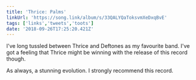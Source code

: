 ```yaml
---
title: 'Thrice: Palms'
linkUrl: 'https://song.link/album/s/33QALYQaToksvmXeDxqBvE'
tags: ['links','tweets','toots']
date: '2018-09-26T17:25:20.421Z'
---
```


I've long tussled between Thrice and Deftones as my favourite band. I've got a feeling that Thrice might be winning with the release of this record though.

As always, a stunning evolution. I strongly recommend this record.

